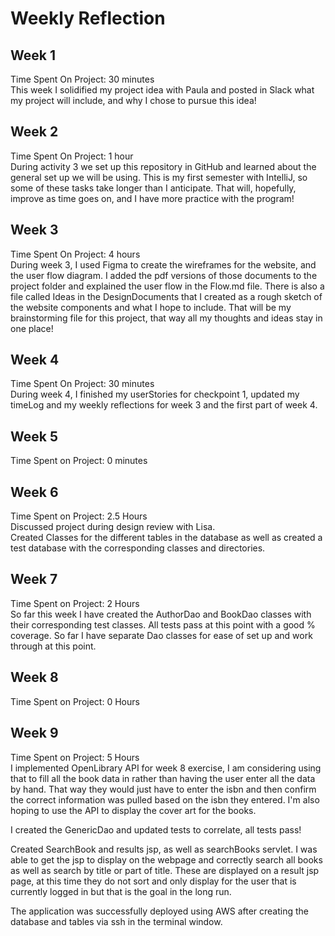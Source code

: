 # Weekly Reflection

## Week 1
Time Spent On Project: 30 minutes<br/>
This week I solidified my project idea with Paula and posted in Slack what my 
project will include, and why I chose to pursue this idea!

## Week 2
Time Spent On Project: 1 hour <br/>
During activity 3 we set up this repository in GitHub and learned about the
general set up we will be using. This is my first semester with IntelliJ, so 
some of these tasks take longer than I anticipate. That will, hopefully, 
improve as time goes on, and I have more practice with the program!

## Week 3
Time Spent On Project: 4 hours <br/>
During week 3, I used Figma to create the wireframes for the website, and the user flow
diagram. I added the pdf versions of those documents to the project folder and explained
the user flow in the Flow.md file. There is also a file called Ideas in the DesignDocuments
that I created as a rough sketch of the website components and what I hope to include. 
That will be my brainstorming file for this project, that way all my thoughts and ideas
stay in one place!

## Week 4
Time Spent On Project: 30 minutes <br/>
During week 4, I finished my userStories for checkpoint 1, updated my timeLog and
my weekly reflections for week 3 and the first part of week 4.

## Week 5
Time Spent on Project: 0 minutes <br/>

## Week 6
Time Spent on Project: 2.5 Hours<br/>
Discussed project during design review with Lisa. <br/>
Created Classes for the different tables in the database as well as created a test 
database with the corresponding classes and directories.

## Week 7 
Time Spent on Project: 2 Hours <br/>
So far this week I have created the AuthorDao and BookDao classes with their 
corresponding test classes. All tests pass at this point with a good % coverage.
So far I have separate Dao classes for ease of set up and work through at this
point. 

## Week 8
Time Spent on Project: 0 Hours <br/>

## Week 9
Time Spent on Project: 5 Hours <br/>
I implemented OpenLibrary API for week 8 exercise, I am considering using that 
to fill all the book data in rather than having the user enter all the data
by hand. That way they would just have to enter the isbn and then confirm the 
correct information was pulled based on the isbn they entered. I'm also hoping
to use the API to display the cover art for the books. 

I created the GenericDao and updated tests to correlate, all tests pass! 

Created SearchBook and results jsp, as well as searchBooks servlet. I was able
to get the jsp to display on the webpage and correctly search all books as well 
as search by title or part of title. These are displayed on a result jsp page, 
at this time they do not sort and only display for the user that is currently 
logged in but that is the goal in the long run. 

The application was successfully deployed using AWS after creating the database
and tables via ssh in the terminal window. 